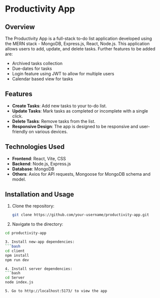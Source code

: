 # Productivity App

## Overview
The Productivity App is a full-stack to-do list application developed using the MERN stack - MongoDB, Express.js, React, Node.js.
This application allows users to add, update, and delete tasks. Further features to be added are:
- Archived tasks collection
- Due-dates for tasks
- Login feature using JWT to allow for multiple users
- Calendar based view for tasks

## Features
- **Create Tasks**: Add new tasks to your to-do list.
- **Update Tasks**: Mark tasks as completed or incomplete with a single click.
- **Delete Tasks**: Remove tasks from the list.
- **Responsive Design**: The app is designed to be responsive and user-friendly on various devices.

## Technologies Used
- **Frontend**: React, Vite, CSS
- **Backend**: Node.js, Express.js
- **Database**: MongoDB
- **Others**: Axios for API requests, Mongoose for MongoDB schema and model.

## Installation and Usage
1. Clone the repository:
   ```bash
   git clone https://github.com/your-username/productivity-app.git

2. Navigate to the directory:
  ```bash
  cd productivity-app

3. Install new-app dependencies:
  ```bash
  cd client
  npm install
  npm run dev

4. Install server dependencies:
  ```bash
  cd Server
  node index.js

5. Go to http://localhost:5173/ to view the app
